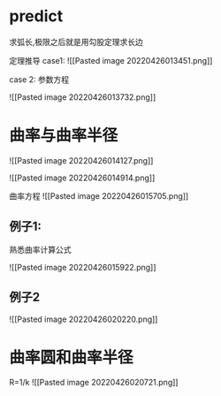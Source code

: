 # predict
求弧长,极限之后就是用勾股定理求长边

定理推导
case1:
![[Pasted image 20220426013451.png]]

case 2: 参数方程

![[Pasted image 20220426013732.png]]

# 曲率与曲率半径

![[Pasted image 20220426014127.png]]

![[Pasted image 20220426014914.png]]


曲率方程
![[Pasted image 20220426015705.png]]

## 例子1:
熟悉曲率计算公式

![[Pasted image 20220426015922.png]]


## 例子2
![[Pasted image 20220426020220.png]]

# 曲率圆和曲率半径

R=1/k
![[Pasted image 20220426020721.png]]
